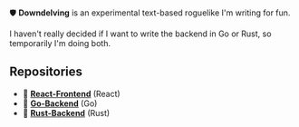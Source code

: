 🛡️ **Downdelving** is an experimental text-based roguelike I'm writing for fun.

I haven't really decided if I want to write the backend in Go or Rust, so temporarily I'm doing both.

## Repositories

- 👀 **[React-Frontend](https://github.com/downdelving/frontend/)** (React)
- 🍑 **[Go-Backend](https://github.com/downdelving/go-backend/)** (Go)
- 🦀 **[Rust-Backend](https://github.com/downdelving/rust-backend/)** (Rust)
